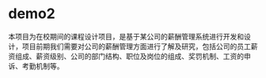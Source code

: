 # demo2
本项目为在校期间的课程设计项目，是基于某公司的薪酬管理系统进行开发和设计，项目前期我们需要对公司的薪酬管理方面进行了解及研究，包括公司的员工薪资组成、薪资级别、公司的部门结构、职位及岗位的组成、奖罚机制、工资的申诉、考勤机制等。
